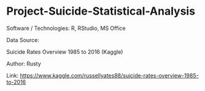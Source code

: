 # Project-Suicide-Statistical-Analysis

Software / Technologies: R, RStudio, MS Office

Data Source:

Suicide Rates Overview 1985 to 2016 (Kaggle)

Author: Rusty

Link: https://www.kaggle.com/russellyates88/suicide-rates-overview-1985-to-2016
